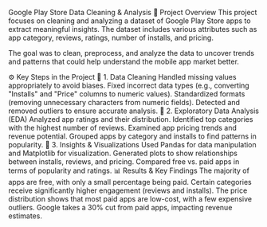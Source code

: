 Google Play Store Data Cleaning & Analysis
📌 Project Overview
This project focuses on cleaning and analyzing a dataset of Google Play Store apps to extract meaningful insights. The dataset includes various attributes such as app category, reviews, ratings, number of installs, and pricing.

The goal was to clean, preprocess, and analyze the data to uncover trends and patterns that could help understand the mobile app market better.

⚙️ Key Steps in the Project
🔹 1. Data Cleaning
Handled missing values appropriately to avoid biases.
Fixed incorrect data types (e.g., converting "Installs" and "Price" columns to numeric values).
Standardized formats (removing unnecessary characters from numeric fields).
Detected and removed outliers to ensure accurate analysis.
🔹 2. Exploratory Data Analysis (EDA)
Analyzed app ratings and their distribution.
Identified top categories with the highest number of reviews.
Examined app pricing trends and revenue potential.
Grouped apps by category and installs to find patterns in popularity.
🔹 3. Insights & Visualizations
Used Pandas for data manipulation and Matplotlib for visualization.
Generated plots to show relationships between installs, reviews, and pricing.
Compared free vs. paid apps in terms of popularity and ratings.
📊 Results & Key Findings
The majority of apps are free, with only a small percentage being paid.
Certain categories receive significantly higher engagement (reviews and installs).
The price distribution shows that most paid apps are low-cost, with a few expensive outliers.
Google takes a 30% cut from paid apps, impacting revenue estimates.

